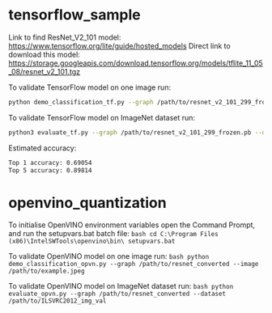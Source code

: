 # tensorflow_sample

Link to find ResNet_V2_101 model:
https://www.tensorflow.org/lite/guide/hosted_models
Direct link to download this model:
https://storage.googleapis.com/download.tensorflow.org/models/tflite_11_05_08/resnet_v2_101.tgz

To validate TensorFlow model on one image run:
```bash
python demo_classification_tf.py --graph /path/to/resnet_v2_101_299_frozen.pb --image /path/to/example.jpeg
```

To validate TensorFlow model on ImageNet dataset run:
```bash
python3 evaluate_tf.py --graph /path/to/resnet_v2_101_299_frozen.pb --dataset /path/to/ILSVRC2012_img_val
```
Estimated accuracy:
```bash
Top 1 accuracy: 0.69054
Top 5 accuracy: 0.89814
```

# openvino_quantization

To initialise OpenVINO environment variables open the Command Prompt, and run the setupvars.bat batch file:
``bash
cd C:\Program Files (x86)\IntelSWTools\openvino\bin\
setupvars.bat
``

To validate OpenVINO model on one image run:
``bash
python demo_classification_opvn.py --graph /path/to/resnet_converted --image /path/to/example.jpeg
``

To validate OpenVINO model on ImageNet dataset run:
``bash
python evaluate_opvn.py --graph /path/to/resnet_converted --dataset /path/to/ILSVRC2012_img_val
``
